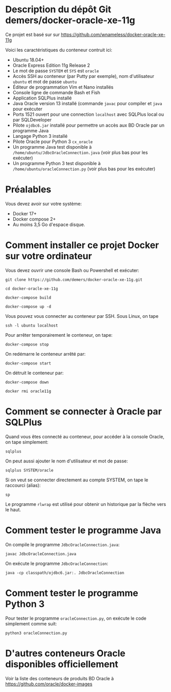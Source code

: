 # Description du dépôt Git demers/docker-oracle-xe-11g

Ce projet est basé sur sur https://github.com/wnameless/docker-oracle-xe-11g

Voici les caractéristiques du conteneur contruit ici:

- Ubuntu 18.04+
- Oracle Express Edition 11g Release 2
- Le mot de passe `SYSTEM` et `SYS` est `oracle`
- Accès SSH au conteneur (par Putty par exemple), nom d'utilisateur `ubuntu` et mot de passe `ubuntu`
- Éditeur de programmation Vim et Nano installés
- Console ligne de commande Bash et Fish
- Application SQLPlus installé
- Java Oracle version 13 installé (commande `javac` pour compiler et `java` pour exécuter
- Ports 1521 ouvert pour une connection `localhost` avec SQLPlus local ou par SQLDeveloper
- Pilote `ojdbc6.jar` installé pour permettre un accès aux BD Oracle par un programme Java
- Langage Python 3 installé
- Pilote Oracle pour Python 3 `cx_oracle`
- Un programme Java test disponible à `/home/ubuntu/JdbcOracleConnection.java` (voir plus bas pour les exécuter)
- Un programme Python 3 test disponible à `/home/ubuntu/oracleConnection.py` (voir plus bas pour les exécuter)

# Préalables

Vous devez avoir sur votre système:

- Docker 17+
- Docker compose 2+
- Au moins 3,5 Go d'espace disque.

# Comment installer ce projet Docker sur votre ordinateur

Vous devez ouvrir une console Bash ou Powershell et exécuter:

```
git clone https://github.com/demers/docker-oracle-xe-11g.git

cd docker-oracle-xe-11g

docker-compose build

docker-compose up -d
```

Vous pouvez vous connecter au conteneur par SSH.  Sous Linux, on tape

```
ssh -l ubuntu localhost
```

Pour arrêter temporairement le conteneur, on tape:

```
docker-compose stop
```

On redémarre le conteneur arrêté par:

```
docker-compose start
```

On détruit le conteneur par:

```
docker-compose down

docker rmi oracle11g
```

# Comment se connecter à Oracle par SQLPlus

Quand vous êtes connecté au conteneur, pour accéder à la console Oracle, on tape simplement:

```
sqlplus
```

On peut aussi ajouter le nom d'utilisateur et mot de passe:

```
sqlplus SYSTEM/oracle
```


Si on veut se connecter directement au compte SYSTEM, on tape le raccourci
(alias):

```
sp
```

Le programme `rlwrap` est utilisé pour obtenir un historique par la flèche vers
le haut.

# Comment tester le programme Java

On compile le programme `JdbcOracleConnection.java`:

```
javac JdbcOracleConnection.java
```
On exécute le programme `JdbcOracleConnection`:

```
java -cp classpath/ojdbc6.jar:. JdbcOracleConnection
```

# Comment tester le programme Python 3

Pour tester le programme `oracleConnection.py`, on exécute le code simplement
comme suit:

```
python3 oracleConnection.py
```

# D'autres conteneurs Oracle disponibles officiellement

Voir la liste des conteneurs de produits BD Oracle à https://github.com/oracle/docker-images
